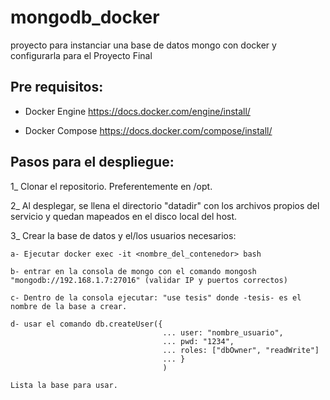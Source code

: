 # mongodb_docker
proyecto para instanciar una base de datos mongo con docker y configurarla para el Proyecto Final

## Pre requisitos:
- Docker Engine 
https://docs.docker.com/engine/install/

- Docker Compose
https://docs.docker.com/compose/install/

## Pasos para el despliegue:
1_ Clonar el repositorio. 
Preferentemente en /opt.

2_ Al desplegar, se llena el directorio "datadir" con los archivos propios del servicio y quedan mapeados en el disco local del host. 

3_ Crear la base de datos y el/los usuarios necesarios:
    
    a- Ejecutar docker exec -it <nombre_del_contenedor> bash
    
    b- entrar en la consola de mongo con el comando mongosh "mongodb://192.168.1.7:27016" (validar IP y puertos correctos)
    
    c- Dentro de la consola ejecutar: "use tesis" donde -tesis- es el nombre de la base a crear.
    
    d- usar el comando db.createUser({
                                      ... user: "nombre_usuario",
                                      ... pwd: "1234",
                                      ... roles: ["dbOwner", "readWrite"]
                                      ... }
                                      )
                                      
    Lista la base para usar. 
